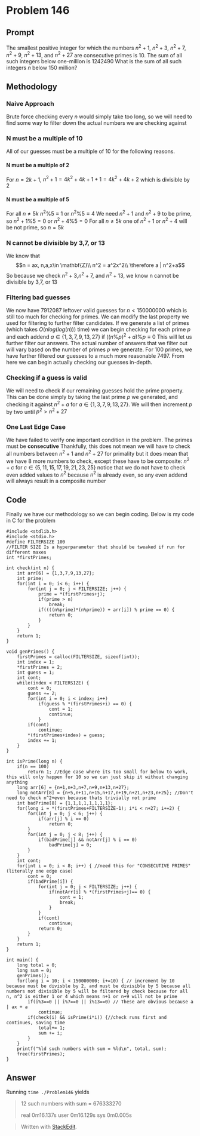 ﻿# Problem 146	
## Prompt
The smallest positive integer for which the numbers $n^2+1$, $n^2+3$, $n^2+7$, $n^2+9$, $n^2+13$, and $n^2+27$ are consecutive primes is $10$. The sum of all such integers below one-million is $1242490$
What is the sum of all such integers $n$ below $150$ million?
## Methodology
### Naive Approach
Brute force checking every $n$ would simply take too long, so we will need to find some way to filter down the actual numbers we are checking against
### N must be a multiple of 10
All of our guesses must be a multiple of 10 for the following reasons.
#### N must be a multiple of 2
For $n = 2k+1$, $n^2+1 = 4k^2+4k+1+1 = 4k^2+4k+2$ which is divisible by $2$
#### N must be a multiple of 5
For all $n\neq 5k$ $n^2 \% 5\equiv 1$ or $n^2 \% 5 \equiv 4$ 
We need $n^2+1$ and $n^2+9$ to be prime, so $n^2+1 \% 5 = 0$ or $n^2 + 4 \% 5 = 0$
For all $n\neq 5k$ one of $n^2+1$ or $n^2+4$ will be not prime, so $n=5k$
### N cannot be divisible by 3,7, or 13
We know that 
$$n = ax, n,a,x\in \mathbf{Z}\\
n^2 = a^2x^2\\
\therefore a | n^2+a$$
So because we check $n^2+3$,$n^2+7$, and $n^2+13$, we know n cannot be divisible by $3$,$7$, or $13$
### Filtering bad guesses
We now have $7912087$ leftover valid guesses for $n < 150000000$ which is still too much for checking for primes. We can modify the last property we used for filtering to further filter candidates. If we generate a list of primes (which takes $O(nlog(log(n)))$ time) we can begin checking for each prime $p$ and each addend $a \in \{1,3,7,9,13,27\}$  if $((n\%p)^2 +a) \% p\equiv 0$
This will let us further filter our answers. The actual number of answers that we filter out will vary based on the number of primes $p$ we generate. For $100$ primes, we have further filtered our guesses to a much more reasonable $7497$. From here we can begin actually checking our guesses in-depth.
### Checking if a guess is valid
We will need to check if our remaining guesses hold the prime property. This can be done simply by taking the last prime $p$ we generated, and checking it against $n^2+a$ for $a\in\{1,3,7,9,13,27\}$. We will then increment $p$ by two until $p^2 > n^2+27$
### One Last Edge Case
We have failed to verify one important condition in the problem. The primes must be **consecutive**
Thankfully, this does not mean we will have to check all numbers between $n^2+1$ and $n^2+27$ for primality but it does mean that we have 8 more numbers to check, except these have to be composite: $n^2+c$ for $c \in \{5,11,15,17,19,21,23,25\}$ notice that we do not have to check even added values to $n^2$ because $n^2$ is already even, so any even addend will always result in a composite number
## Code
Finally we have our methodology so we can begin coding. Below is my code in C for the problem 

    #include <stdlib.h>
	#include <stdio.h>
	#define FILTERSIZE 100
	//FILTER SIZE Is a hyperparameter that should be tweaked if run for different maxes
	int *firstPrimes;

	int check(int n) {
		int arr[6] = {1,3,7,9,13,27};
		int prime;
		for(int i = 0; i< 6; i++) {
			for(int j = 0; j < FILTERSIZE; j++) {
				prime = *(firstPrimes+j);
				if(prime > n)
					break;
				if((((n%prime)*(n%prime)) + arr[i]) % prime == 0) {
					return 0;
				}
			}
		}
		return 1;
	}

	void genPrimes() {
		firstPrimes = calloc(FILTERSIZE, sizeof(int));
		int index = 1;
		*firstPrimes = 2;
		int guess = 1;
		int cont;
		while(index < FILTERSIZE) {
			cont = 0;
			guess += 2;
			for(int i = 0; i < index; i++)
				if(guess % *(firstPrimes+i) == 0) {
					cont = 1;
					continue;
				}
			if(cont)
				continue;
			*(firstPrimes+index) = guess;
			index += 1;
		}
	}

	int isPrime(long n) {
		if(n == 100)
			return 1; //Edge case where its too small for below to work, this will only happen for 10 so we can just skip it without changing anything
		long arr[6] = {n+1,n+3,n+7,n+9,n+13,n+27};
		long notArr[8] = {n+5,n+11,n+15,n+17,n+19,n+21,n+23,n+25}; //Don't need to check n^2+even because thats trivially not prime
		int badPrime[8] = {1,1,1,1,1,1,1,1};
		for(long i = *(firstPrimes+FILTERSIZE-1); i*i < n+27; i+=2) {
			for(int j = 0; j < 6; j++) {
				if(arr[j] % i == 0)
					return 0;
			}
			for(int j = 0; j < 8; j++) {
				if(badPrime[j] && notArr[j] % i == 0)
					badPrime[j] = 0;
			}
		}	
		int cont;
		for(int i = 0; i < 8; i++) { //need this for "CONSECUTIVE PRIMES" (literally one edge case)
			cont = 0;
			if(badPrime[i]) {
				for(int j = 0; j < FILTERSIZE; j++) {
					if(notArr[i] % *(firstPrimes+j)== 0) {
						cont = 1;
						break;
					}
				}
				if(cont)
					continue;
				return 0;
			}
		}
		return 1;
	}

	int main() {
		long total = 0;
		long sum = 0;
		genPrimes();
		for(long i = 10; i < 150000000; i+=10) { // increment by 10 because must be divisble by 2, and must be divisible by 5 because all numbers not divisible by 5 will be filtered by check because for all n, n^2 is either 1 or 4 which means n+1 or n+9 will not be prime
			if(i%3==0 || i%7==0 || i%13==0) // These are obvious because a | ax + a
				continue;
			if(check(i) && isPrime(i*i)) {//check runs first and continues, saving time
				total+= 1;
				sum += i;
			}
		}
		printf("%ld such numbers with sum = %ld\n", total, sum); 
		free(firstPrimes);
	}
## Answer
Running `time ./Problem146` yields
> 12 such numbers with sum = 676333270
>
> real	0m16.137s
user	0m16.129s
sys	0m0.005s
 

> Written with [StackEdit](https://stackedit.io/).

